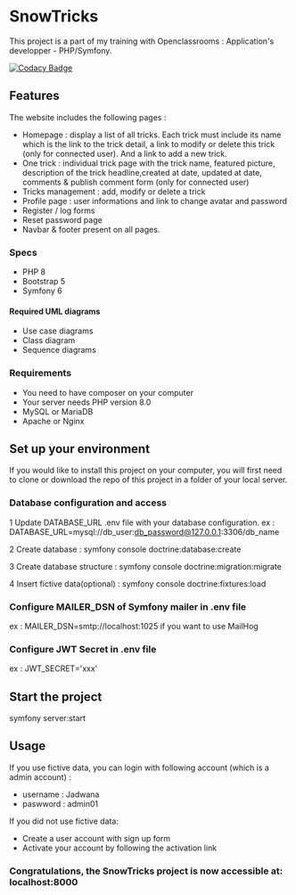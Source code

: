 # SnowTricks
This project is a part of my training with Openclassrooms : Application's developper - PHP/Symfony.

[![Codacy Badge](https://app.codacy.com/project/badge/Grade/fe2259ba711e48deb4fd452f35a8449c)](https://app.codacy.com/gh/jadwana/SnowTricks/dashboard?utm_source=gh&utm_medium=referral&utm_content=&utm_campaign=Badge_grade)

## Features

The website includes the following pages :

* Homepage : display a list of all tricks. Each trick must include its name which is the link to the trick detail, a link to modify or delete this trick (only for connected user). And a link to add a new trick.
* One trick : individual trick page with the trick name, featured picture, description of the trick headline,created at date, updated at date, comments & publish comment form (only for connected user)
* Tricks management : add, modify or delete a trick
* Profile page : user informations and link to change avatar and password
*	Register / log forms
* Reset password page
* Navbar & footer present on all pages.

### Specs
*	PHP 8
*	Bootstrap 5
*	Symfony 6

#### Required UML diagrams
*	Use case diagrams
*	Class diagram
*	Sequence diagrams

### Requirements

*	You need to have composer on your computer
*	Your server needs PHP version 8.0
*	MySQL or MariaDB
*	Apache or Nginx

## Set up your environment
If you would like to install this project on your computer, you will first need to clone or download the repo of this project in a folder of your local server.
### Database configuration and access
1 Update DATABASE_URL .env file with your database configuration. ex : DATABASE_URL=mysql://db_user:db_password@127.0.0.1:3306/db_name

2 Create database : symfony console doctrine:database:create

3 Create database structure : symfony console doctrine:migration:migrate

4 Insert fictive data(optional) : symfony console doctrine:fixtures:load

### Configure MAILER_DSN of Symfony mailer in .env file
ex : MAILER_DSN=smtp://localhost:1025 if you want to use MailHog

### Configure JWT Secret in .env file
ex : JWT_SECRET='xxx'

## Start the project
symfony server:start

## Usage
If you use fictive data, you can login with following account (which is a admin account) :

* username : Jadwana
* paswword : admin01

If you did not use fictive data:

* Create a user account with sign up form
* Activate your account by following the activation link

### Congratulations, the SnowTricks project is now accessible at: localhost:8000

